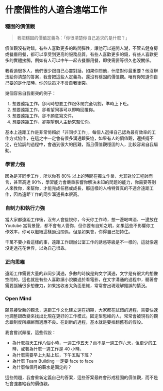 # 什麼個性的人適合遠端工作

### 穩固的價值觀

> 我把穩固的價值定義為：「你很清楚你自己追求的是什麼？」

價值觀沒有對錯，有些人喜歡更多的時間彈性，讓他可以避開人潮，不管去健身房或餐廳用餐，都可以享受到更高的服務品質。有些人喜歡更多的錢，有些人喜歡更多的實體接觸，例如有人可以中午一起去餐廳用餐，即使需要等很久也沒關係。

我看過很多人，他們很少跟自己心靈對話，如果你問他，什麼對你最重要？他沒辦法給你清楚的答案，我會把這些人定義為，還沒有穩固的價值觀。唯有你知道你自己要的是什麼時，你的決策才不會自我衝突。

幾個容易自我衝突的例子：

1. 想要遠距工作，卻同時想要工作跟休閒完全切割，準時上下班。
1. 想要遠距工作，卻希望同事可以即時回覆你。
1. 想要遠距工作，卻不願意寫文件。
1. 想要遠距工作，卻期望別人主動來幫忙你。

基本上遠距工作是非常倚賴於「非同步工作」，每個人選擇自己認為最有效率的工作方式協作，在這之中一定會有很多溝通跟妥協，如果有人的價值觀，還搖擺不定，在協調的過程中，會遇到很大的困難，而且價值觀穩固的人，比較容易自我驅動。

### 學習力強

因為是非同步工作，所以你有 80% 以上的時間在獨立作業，尤其對於工程師而言，甚至高達 90%，學習能力會嚴重影響你解決未知的問題的能力，你需要等別人來教你，來幫你，才能完成任務或成長，那這樣的人格特質真的不適合遠距工作，因為遠距工作的同步溝通長本很高。

### 自制力和執行力強

當大家都遠距工作後，沒有人會監視你，今天你工作時，想一邊喝啤酒、一邊放在 Youtube 當背景聲，都不會有人管你，但你要有自知之明，如果這些不影響你工作效率，你可以繼續這樣過沒關係，但是如果會，你得自己把持住。

千萬不要小看這樣的事，遠距工作跟辦公室工作的誘惑等級是不一樣的，這就像還沒走過花花世界，以為自己很乖。

### 正向思維

遠距工作需要大量的非同步溝通，多數的時候是夠文字溝通，文字是有很大的想像空間的，這也就是有些人喜歡讀小說勝過於看電影，在文字溝通的過程中，聽著會需要腦補很多想像力，如果接收者太負面思維，常常會出現理解錯誤的情況。

### Open Mind

願意接受新的觀念，遠距工作文化建立還在初期，大家都在試錯的過程，需要快速地調整跟改變來找出比現在更好的工作模式。固定型思維的人，常常會被現有的觀念跟制度所綑綁而適應不良。在創新的過程，基本就是要推翻舊有的假設。

我會嘗試顛覆，這些假設：

- 為什麼每天工作八個小時，一週工作五天？而不是一週工作六天，但更少的工時，或著為什麼一週工作是 40 小時。
- 為什麼需要早上九點上班，下午五點下班？
- 為什麼 Team Building 一定要 face to face
- 為什麼每個月的薪水是固定的？

這些問題，我會重新定義自己的答案，這些答案最終會形成穩固的價值觀，而不是社會強套給我的價值觀。
